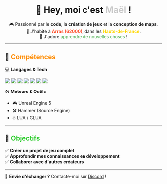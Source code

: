 <h1 align="center">👾 Hey, moi c'est <span style="color:#4444;">Maël</span> !</h1>

<p align="center">
  🎮 Passionné par le <strong>code</strong>, la <strong>création de jeux</strong> et la <strong>conception de maps</strong>. <br>
  🏡 J'habite à <strong style="color:#FF5733;">Arras (62000)</strong>, dans les <strong style="color:#FFD700;">Hauts-de-France</strong>. <br>
  🚀 J'adore <span style="color:#4CAF50;">apprendre de nouvelles choses</span> !
</p>

---

## 🔧 <span style="color:#FF8C00;">Compétences</span>  
💻 **Langages & Tech**  
<p align="left">
  <img src="https://img.shields.io/badge/-HTML-orange?logo=html5&logoColor=white">
  <img src="https://img.shields.io/badge/-CSS-blue?logo=css3&logoColor=white">
  <img src="https://img.shields.io/badge/-JavaScript-yellow?logo=javascript&logoColor=white">
  <img src="https://img.shields.io/badge/-NodeJS-green?logo=node.js&logoColor=white">
  <img src="https://img.shields.io/badge/-Lua-cyan?logo=lua&logoColor=white">
  <img src="https://img.shields.io/badge/-SQL-blue?logo=postgresql&logoColor=white">
  <img src="https://img.shields.io/badge/-Linux-black?logo=linux&logoColor=white">
</p>

🛠 **Moteurs & Outils**  
- 🎮 Unreal Engine 5  
- 🛠  Hammer (Source Engine)  
- 🔥 LUA / GLUA  

---

## 🎯 <span style="color:#32CD32;">Objectifs</span>  
✅ **Créer un projet de jeu complet**  
✅ **Approfondir mes connaissances en développement**  
✅ **Collaborer avec d'autres créateurs**  

---

💬 **Envie d'échanger ?** Contacte-moi sur [Discord](https://discord.com/users/530490287886303272) !  
